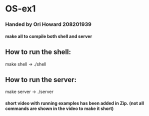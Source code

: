 # OS-ex1
### Handed by Ori Howard 208201939

#### make all to compile both shell and server

## How to run the shell:
  make shell -> ./shell


## How to run the server:
  make server -> ./server

#### short video with running examples has been added in Zip. (not all commands are shown in the video to make it short)
